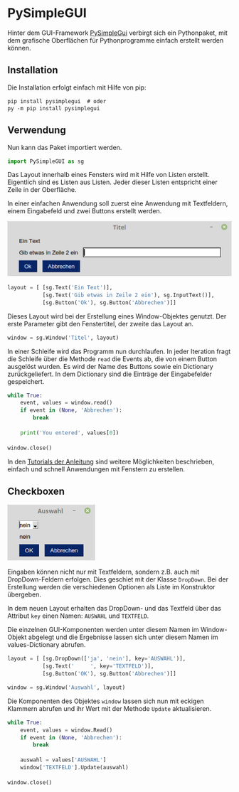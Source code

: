# PySimpleGUI

Hinter dem GUI-Framework [PySimpleGui](https://github.com/PySimpleGUI/PySimpleGUI) 
verbirgt sich ein Pythonpaket, mit dem grafische
Oberflächen für Pythonprogramme einfach erstellt werden können.

## Installation

Die Installation erfolgt einfach mit Hilfe von pip:

    pip install pysimplegui  # oder
    py -m pip install pysimplegui

## Verwendung

Nun kann das Paket importiert werden.


```python
import PySimpleGUI as sg
```

Das Layout innerhalb eines Fensters wird mit Hilfe von Listen erstellt.
Eigentlich sind es Listen aus Listen. Jeder dieser Listen entspricht einer
Zeile in der Oberfläche.

In einer einfachen Anwendung soll zuerst eine Anwendung mit
Textfeldern, einem Eingabefeld und zwei Buttons erstellt werden.

![screenshot](screenshot.png)


```python
layout = [ [sg.Text('Ein Text')],
           [sg.Text('Gib etwas in Zeile 2 ein'), sg.InputText()],
           [sg.Button('Ok'), sg.Button('Abbrechen')]]
```

Dieses Layout wird bei der Erstellung eines Window-Objektes genutzt. Der erste Parameter gibt den 
Fenstertitel, der zweite das Layout an.


```python
window = sg.Window('Titel', layout)
```

In einer Schleife wird das Programm nun durchlaufen. In jeder Iteration fragt die Schleife
über die Methode `read` die Events ab, die von einem Button ausgelöst wurden. Es wird der
Name des Buttons sowie ein Dictionary zurückgeliefert. In dem Dictionary sind die Einträge
der Eingabefelder gespeichert.


```python
while True:
    event, values = window.read()
    if event in (None, 'Abbrechen'):
        break

    print('You entered', values[0])

window.close()
```

In den [Tutorials der Anleitung](https://pysimplegui.readthedocs.io/en/latest/cookbook/)
sind weitere Möglichkeiten beschrieben, einfach und schnell
Anwendungen mit Fenstern zu erstellen.

## Checkboxen

![checkboxen](screenshot2.png)

Eingaben können nicht nur mit Textfeldern, sondern z.B. auch mit DropDown-Feldern
erfolgen. Dies geschiet mit der Klasse `DropDown`. Bei der Erstellung werden die 
verschiedenen Optionen als Liste im Konstruktor übergeben.

In dem neuen Layout erhalten das DropDown- und das Textfeld über das Attribut `key` einen Namen:
`AUSWAHL` und `TEXTFELD`.

Die einzelnen GUI-Komponenten werden unter diesem Namen im Window-Objekt abgelegt und die
Ergebnisse lassen sich unter diesem Namen im values-Dictionary abrufen.


```python
layout = [ [sg.DropDown(['ja', 'nein'], key='AUSWAHL')], 
           [sg.Text('     ', key='TEXTFELD')],
           [sg.Button('OK'), sg.Button('Abbrechen')]]
```


```python
window = sg.Window('Auswahl', layout)
```

Die Komponenten des Objektes `window` lassen sich nun mit eckigen Klammern abrufen und ihr Wert mit der Methode
`Update` aktualisieren.


```python
while True:
    event, values = window.Read()
    if event in (None, 'Abbrechen'):
        break
        
    auswahl = values['AUSWAHL']
    window['TEXTFELD'].Update(auswahl)

window.close()
```
